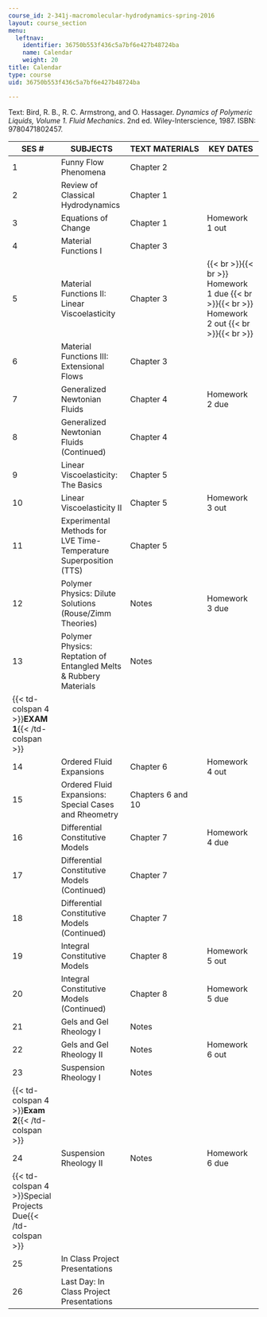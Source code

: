 ```yaml
---
course_id: 2-341j-macromolecular-hydrodynamics-spring-2016
layout: course_section
menu:
  leftnav:
    identifier: 36750b553f436c5a7bf6e427b48724ba
    name: Calendar
    weight: 20
title: Calendar
type: course
uid: 36750b553f436c5a7bf6e427b48724ba

---
```


Text: Bird, R. B., R. C. Armstrong, and O. Hassager. _Dynamics of Polymeric Liquids, Volume 1. Fluid Mechanics_. 2nd ed. Wiley-Interscience, 1987. ISBN: 9780471802457.

| SES # | SUBJECTS | TEXT MATERIALS | KEY DATES |
| --- | --- | --- | --- |
| 1 | Funny Flow Phenomena | Chapter 2 | &nbsp; |
| 2 | Review of Classical Hydrodynamics | Chapter 1 | &nbsp; |
| 3 | Equations of Change | Chapter 1 | Homework 1 out |
| 4 | Material Functions I | Chapter 3 | &nbsp; |
| 5 | Material Functions II: Linear Viscoelasticity | Chapter 3 |  {{< br >}}{{< br >}} Homework 1 due {{< br >}}{{< br >}} Homework 2 out {{< br >}}{{< br >}}  |
| 6 | Material Functions III: Extensional Flows | Chapter 3 | &nbsp; |
| 7 | Generalized Newtonian Fluids | Chapter 4 | Homework 2 due |
| 8 | Generalized Newtonian Fluids (Continued) | Chapter 4 | &nbsp; |
| 9 | Linear Viscoelasticity: The Basics | Chapter 5 | &nbsp; |
| 10 | Linear Viscoelasticity II | Chapter 5 | Homework 3 out |
| 11 | Experimental Methods for LVE Time-Temperature Superposition (TTS) | Chapter 5 | &nbsp; |
| 12 | Polymer Physics: Dilute Solutions (Rouse/Zimm Theories) | Notes | Homework 3 due |
| 13 | Polymer Physics: Reptation of Entangled Melts & Rubbery Materials | Notes | &nbsp; |
| {{< td-colspan 4 >}}**EXAM 1**{{< /td-colspan >}} ||||
| 14 | Ordered Fluid Expansions | Chapter 6 | Homework 4 out |
| 15 | Ordered Fluid Expansions: Special Cases and Rheometry | Chapters 6 and 10 | &nbsp; |
| 16 | Differential Constitutive Models | Chapter 7 | Homework 4 due |
| 17 | Differential Constitutive Models (Continued) | Chapter 7 | &nbsp; |
| 18 | Differential Constitutive Models (Continued) | Chapter 7 | &nbsp; |
| 19 | Integral Constitutive Models | Chapter 8 | Homework 5 out |
| 20 | Integral Constitutive Models (Continued) | Chapter 8 | Homework 5 due |
| 21 | Gels and Gel Rheology I | Notes | &nbsp; |
| 22 | Gels and Gel Rheology II | Notes | Homework 6 out |
| 23 | Suspension Rheology I | Notes | &nbsp; |
| {{< td-colspan 4 >}}**Exam 2**{{< /td-colspan >}} ||||
| 24 | Suspension Rheology II | Notes | Homework 6 due |
| {{< td-colspan 4 >}}Special Projects Due{{< /td-colspan >}} ||||
| 25 | In Class Project Presentations | &nbsp; |
| 26 | Last Day: In Class Project Presentations | &nbsp; |